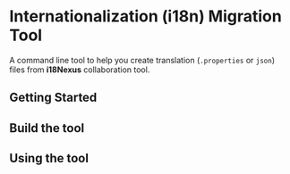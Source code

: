 # Internationalization (**i18n**) Migration Tool
A command line tool to help you create translation (```.properties``` or ```json```) files from **i18Nexus** collaboration tool.

## Getting Started

## Build the tool

## Using the tool


